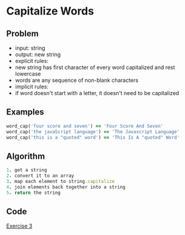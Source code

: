 # Capitalize Words

## Problem

- input: string
- output: new string
- explicit rules:
-   new string has first character of every word capitalized and rest lowercase
-   words are any sequence of non-blank characters
- implicit rules:
-   if word doesn't start with a letter, it doesn't need to be capitalized

## Examples

```ruby
word_cap('four score and seven') == 'Four Score And Seven'
word_cap('the javaScript language') == 'The Javascript Language'
word_cap('this is a "quoted" word') == 'This Is A "quoted" Word'
```

## Algorithm

```ruby
1. get a string
2. convert it to an array
3. map each element to string.capitalize
4. join elements back together into a string
5. return the string

```

## Code 

[Exercise 3](/exercise_3.rb)